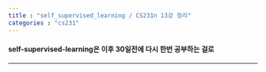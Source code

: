 ```yaml
---
title : "self_supervised_learning / CS231n 13강 정리"
categories : "cs231"
--- 
```

#### self-supervised-learning은 이후 30일전에 다시 한번 공부하는 걸로 
-------------












